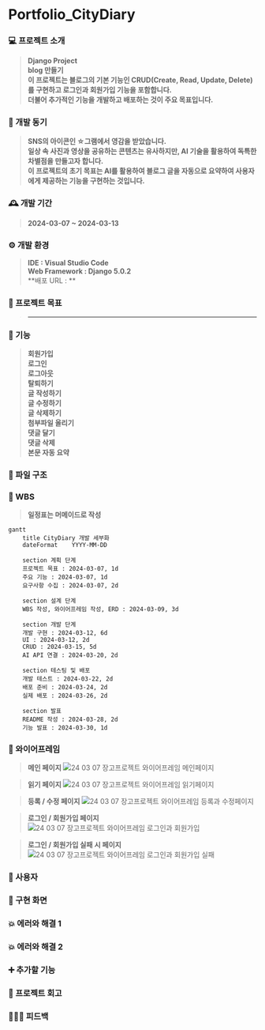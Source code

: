 # Portfolio_CityDiary

### 💻 프로젝트 소개
>**Django Project** <br>
>**blog 만들기** <br>
>**이 프로젝트는 블로그의 기본 기능인 CRUD(Create, Read, Update, Delete)를 구현하고 로그인과 회원가입 기능을 포함합니다.** <br>
>**더불어 추가적인 기능을 개발하고 배포하는 것이 주요 목표입니다.**

### 🧠 개발 동기
>**SNS의 아이콘인 ☆그램에서 영감을 받았습니다.** <br>
>**일상 속 사진과 영상을 공유하는 콘텐츠는 유사하지만, AI 기술을 활용하여 독특한 차별점을 만들고자 합니다.** <br>
>**이 프로젝트의 초기 목표는 AI를 활용하여 블로그 글을 자동으로 요약하여 사용자에게 제공하는 기능을 구현하는 것입니다.**

### 🕰 개발 기간
>**2024-03-07 ~ 2024-03-13**

### ⚙ 개발 환경
>**IDE : Visual Studio Code** <br>
>**Web Framework : Django 5.0.2** <br>
>**배포 URL : **

### 🚩 프로젝트 목표
>****

### 📌 기능
>**회원가입** <br>
>**로그인** <br>
>**로그아웃** <br>
>**탈퇴하기** <br>
>**글 작성하기** <br>
>**글 수정하기** <br>
>**글 삭제하기** <br>
>**첨부파일 올리기** <br>
>**댓글 달기** <br>
>**댓글 삭제** <br>
>**본문 자동 요약**

### 📂 파일 구조

### 🔎 WBS
>**일정표는 머메이드로 작성**
```mermaid
gantt
    title CityDiary 개발 세부화
    dateFormat    YYYY-MM-DD

    section 계획 단계
    프로젝트 목표 : 2024-03-07, 1d
    주요 기능 : 2024-03-07, 1d
    요구사항 수집 : 2024-03-07, 2d
    
    section 설계 단계
    WBS 작성, 와이어프레임 작성, ERD : 2024-03-09, 3d

    section 개발 단계
    개발 구현 : 2024-03-12, 6d
    UI : 2024-03-12, 2d
    CRUD : 2024-03-15, 5d
    AI API 연결 : 2024-03-20, 2d
    
    section 테스팅 및 배포
    개발 테스트 : 2024-03-22, 2d
    배포 준비 : 2024-03-24, 2d
    실제 배포 : 2024-03-26, 2d

    section 발표
    README 작성 : 2024-03-28, 2d
    기능 발표 : 2024-03-30, 1d
```

### 📏 와이어프레임
>**메인 페이지**
![24 03 07 장고프로젝트 와이어프레임  메인페이지](https://github.com/soohyun020812/Portfolio_/assets/131852352/bbf5e7e8-3755-462c-b77d-03063846063e)

>**읽기 페이지**
![24 03 07 장고프로젝트 와이어프레임  읽기페이지](https://github.com/soohyun020812/Portfolio_/assets/131852352/11e701b2-acb8-4cf2-984c-211eae894d59)

>**등록 / 수정 페이지**
![24 03 07 장고프로젝트 와이어프레임  등록과 수정페이지](https://github.com/soohyun020812/Portfolio_/assets/131852352/c90ed05a-f551-4c5c-aa12-e07728e28f99)

>**로그인 / 회원가입 페이지**
![24 03 07 장고프로젝트 와이어프레임  로그인과 회원가입](https://github.com/soohyun020812/Portfolio_/assets/131852352/770232ed-0c64-4fa2-a4c1-2c8f043ae0aa)

>**로그인 / 회원가입 실패 시 페이지**
![24 03 07 장고프로젝트 와이어프레임  로그인과 회원가입 실패](https://github.com/soohyun020812/Portfolio_/assets/131852352/a9484020-0fe2-4ae8-93bd-a111c50c7f56)

### 👤 사용자

### 📱 구현 화면

### 💥 에러와 해결 1

### 💥 에러와 해결 2

### ➕ 추가할 기능

### 💭 프로젝트 회고

### 👨🏻‍🏫 피드백
